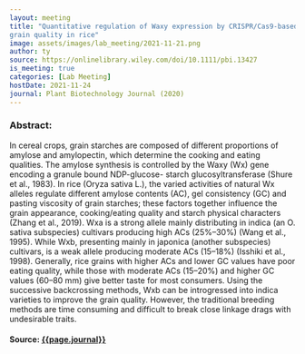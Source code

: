 ```yaml
---
layout: meeting
title: "Quantitative regulation of Waxy expression by CRISPR/Cas9-based promoter and 5’UTR-intron editing improves
grain quality in rice"
image: assets/images/lab_meeting/2021-11-21.png
author: ty
source: https://onlinelibrary.wiley.com/doi/10.1111/pbi.13427
is_meeting: true
categories: [Lab Meeting]
hostDate: 2021-11-24
journal: Plant Biotechnology Journal (2020)
---
```

### Abstract:
In cereal crops, grain starches are composed of different proportions of amylose and amylopectin, which determine the cooking and eating qualities. The amylose synthesis is controlled by the Waxy (Wx) gene encoding a granule bound NDP-glucose- starch glucosyltransferase (Shure et al., 1983). In rice (Oryza sativa L.), the varied activities of natural Wx alleles regulate different amylose contents (AC), gel consistency (GC) and pasting viscosity of grain starches; these factors together influence the grain appearance, cooking/eating quality and starch physical characters (Zhang et al., 2019). Wxa is a strong allele mainly distributing in indica (an O. sativa subspecies) cultivars producing high ACs (25%–30%) (Wang et al., 1995). While Wxb, presenting mainly in japonica (another subspecies) cultivars, is a weak allele producing moderate ACs (15–18%) (Isshiki et al., 1998). Generally, rice grains with higher ACs and lower GC values have poor eating quality, while those with moderate ACs (15–20%) and higher GC values (60–80 mm) give better taste for most consumers. Using the successive backcrossing methods, Wxb can be introgressed into indica varieties to improve the grain quality. However, the traditional breeding methods are time consuming and difficult to break close linkage drags with undesirable traits.

#### Source: [{{page.journal}}]({{page.source}})
